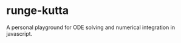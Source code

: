 runge-kutta
===========

A personal playground for ODE solving and numerical integration in javascript.